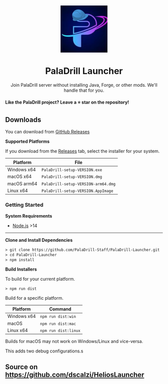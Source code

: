 <p align="center"><img src="./app/assets/images/SealCircle.png" width="150px" height="150px" alt="aventium softworks"></p>

<h1 align="center">PalaDrill Launcher</h1>

<p align="center">Join PalaDrill server without installing Java, Forge, or other mods. We'll handle that for you.</p>

#### Like the PalaDrill project? Leave a ⭐ star on the repository!

## Downloads

You can download from [GitHub Releases](https://github.com/PalaDrill-Staff/PalaDrill-Launcher/releases)


**Supported Platforms**

If you download from the [Releases](https://github.com/PalaDrill-Staff/PalaDrill-Launcher/releases) tab, select the installer for your system.

| Platform | File |
| -------- | ---- |
| Windows x64 | `PalaDrill-setup-VERSION.exe` |
| macOS x64 | `PalaDrill-setup-VERSION.dmg` |
| macOS arm64 | `PalaDrill-setup-VERSION-arm64.dmg` |
| Linux x64 | `PalaDrill-setup-VERSION.AppImage` |

### Getting Started

**System Requirements**

* [Node.js](https://nodejs.org) >14

---

**Clone and Install Dependencies**

```console
> git clone https://github.com/PalaDrill-Staff/PalaDrill-Launcher.git
> cd PalaDrill-Launcher
> npm install
```
**Build Installers**

To build for your current platform.

```console
> npm run dist
```

Build for a specific platform.

| Platform    | Command              |
| ----------- | -------------------- |
| Windows x64 | `npm run dist:win`   |
| macOS       | `npm run dist:mac`   |
| Linux x64   | `npm run dist:linux` |

Builds for macOS may not work on Windows/Linux and vice-versa.

This adds two debug configurations.s

## Source on https://github.com/dscalzi/HeliosLauncher
